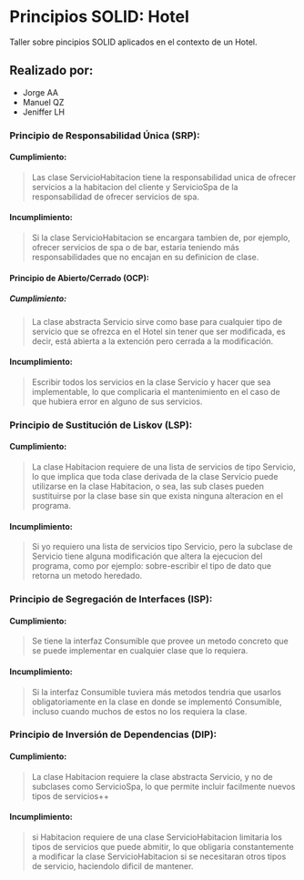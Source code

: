 # Principios SOLID: Hotel

Taller sobre pincipios SOLID aplicados en el 
contexto de un Hotel.

## Realizado por:
- Jorge AA
-  Manuel QZ
- Jeniffer LH

### Principio de Responsabilidad Única (SRP):

#### Cumplimiento:
> Las clase ServicioHabitacion tiene la responsabilidad unica
de ofrecer servicios a la habitacion del cliente y ServicioSpa
de la responsabilidad de ofrecer servicios de spa.

#### Incumplimiento:
> Si la clase ServicioHabitacion se encargara tambien de, por ejemplo,
ofrecer servicios de spa o de bar, estaria teniendo más responsabilidades
que no encajan en su definicion de clase.


#### Principio de Abierto/Cerrado (OCP):

##### Cumplimiento:
> La clase abstracta Servicio sirve como base para cualquier tipo
de servicio que se ofrezca en el Hotel sin tener que ser modificada,
es decir, está abierta a la extención pero cerrada a la modificación.

#### Incumplimiento:
> Escribir todos los servicios en la clase Servicio y hacer que sea
implementable, lo que complicaria el mantenimiento en el caso de
que hubiera error en alguno de sus servicios.


### Principio de Sustitución de Liskov (LSP):

#### Cumplimiento:
> La clase Habitacion requiere de una lista de servicios de
tipo Servicio, lo que implica que toda clase derivada de la
clase Servicio puede utilizarse en la clase Habitacion, o sea,
las sub clases pueden sustituirse por la clase base sin que
exista ninguna alteracion en el programa.

#### Incumplimiento:
> Si yo requiero una lista de servicios tipo Servicio, pero
la subclase de Servicio tiene alguna modificación que altera
la ejecucion del programa, como por ejemplo: sobre-escribir
el tipo de dato que retorna un metodo heredado.


### Principio de Segregación de Interfaces (ISP):

#### Cumplimiento:
> Se tiene la interfaz Consumible que provee un metodo concreto que se
puede implementar en cualquier clase que lo requiera.

#### Incumplimiento:
> Si la interfaz Consumible tuviera más metodos tendria que usarlos
obligatoriamente en la clase en donde se implementó Consumible,
incluso cuando muchos de estos no los requiera la clase.


### Principio de Inversión de Dependencias (DIP):

#### Cumplimiento:
> La clase Habitacion requiere la clase abstracta Servicio, y no 
de subclases como ServicioSpa, lo que permite incluir facilmente
nuevos tipos de servicios++

#### Incumplimiento:
> si Habitacion requiere de una clase ServicioHabitacion limitaria
los tipos de servicios que puede abmitir, lo que obligaria
constantemente a modificar la clase ServicioHabitacion si se necesitaran
otros tipos de servicio, haciendolo dificil de mantener.